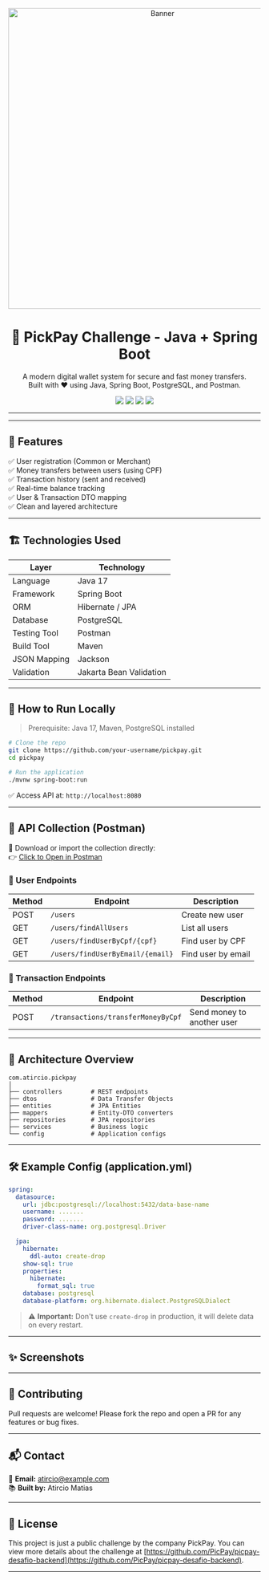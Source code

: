 <p align="center">
  <img src="https://media3.giphy.com/media/v1.Y2lkPTc5MGI3NjExZTN4Z2wwcHE1czl5MXEybHNzbmx0eTd5bTQzbWs3c2kzazBuN2JmcSZlcD12MV9pbnRlcm5hbF9naWZfYnlfaWQmY3Q9Zw/qgQUggAC3Pfv687qPC/giphy.gif" width="600" alt="Banner"/>
</p>

<h1 align="center">💸 PickPay Challenge - Java + Spring Boot</h1>

<p align="center">
  A modern digital wallet system for secure and fast money transfers.
  <br/>
  Built with ❤️ using Java, Spring Boot, PostgreSQL, and Postman.
</p>

<p align="center">
  <a href="https://www.java.com"><img src="https://img.shields.io/badge/Java-ED8B00?style=for-the-badge&logo=java&logoColor=white"/></a>
  <a href="https://spring.io/projects/spring-boot"><img src="https://img.shields.io/badge/SpringBoot-6DB33F?style=for-the-badge&logo=springboot&logoColor=white"/></a>
  <a href="https://www.postgresql.org/"><img src="https://img.shields.io/badge/PostgreSQL-4169E1?style=for-the-badge&logo=postgresql&logoColor=white"/></a>
  <a href="https://www.postman.com/"><img src="https://img.shields.io/badge/Postman-FF6C37?style=for-the-badge&logo=postman&logoColor=white"/></a>
</p>

---
---

## 📌 Features

✅ User registration (Common or Merchant)\
✅ Money transfers between users (using CPF)\
✅ Transaction history (sent and received)\
✅ Real-time balance tracking\
✅ User & Transaction DTO mapping\
✅ Clean and layered architecture

---

## 🏗️ Technologies Used

| Layer        | Technology              |
| ------------ | ----------------------- |
| Language     | Java 17                 |
| Framework    | Spring Boot             |
| ORM          | Hibernate / JPA         |
| Database     | PostgreSQL              |
| Testing Tool | Postman                 |
| Build Tool   | Maven                   |
| JSON Mapping | Jackson                 |
| Validation   | Jakarta Bean Validation |

---

## 🔧 How to Run Locally

> Prerequisite: Java 17, Maven, PostgreSQL installed

```bash
# Clone the repo
git clone https://github.com/your-username/pickpay.git
cd pickpay

# Run the application
./mvnw spring-boot:run
```

✅ Access API at: `http://localhost:8080`

---

## 🧚️ API Collection (Postman)

📁 Download or import the collection directly:\
👉 [Click to Open in Postman](https://speeding-eclipse-752598.postman.co/workspace/New-Team-Workspace~ccee2d7a-d365-46bf-85aa-56b41fdc7fed/collection/24192282-9ea5f5a6-1121-4920-be4f-2cb988477a61?action=share\&source=collection_link\&creator=24192282)

### 🔹 User Endpoints

| Method | Endpoint                         | Description        |
| ------ | -------------------------------- | ------------------ |
| POST   | `/users`                         | Create new user    |
| GET    | `/users/findAllUsers`            | List all users     |
| GET    | `/users/findUserByCpf/{cpf}`     | Find user by CPF   |
| GET    | `/users/findUserByEmail/{email}` | Find user by email |

### 🔹 Transaction Endpoints

| Method | Endpoint                           | Description                |
| ------ | ---------------------------------- | -------------------------- |
| POST   | `/transactions/transferMoneyByCpf` | Send money to another user |

---

## 🧠 Architecture Overview

```
com.atircio.pickpay
│
├── controllers        # REST endpoints
├── dtos               # Data Transfer Objects
├── entities           # JPA Entities
├── mappers            # Entity-DTO converters
├── repositories       # JPA repositories
├── services           # Business logic
└── config             # Application configs
```

---

## 🛠️ Example Config (application.yml)

```yaml
spring:
  datasource:
    url: jdbc:postgresql://localhost:5432/data-base-name
    username: .......
    password: .......
    driver-class-name: org.postgresql.Driver

  jpa:
    hibernate:
      ddl-auto: create-drop
    show-sql: true
    properties:
      hibernate:
        format_sql: true
    database: postgresql
    database-platform: org.hibernate.dialect.PostgreSQLDialect
```

> ⚠️ **Important:** Don't use `create-drop` in production, it will delete data on every restart.

---

## ✨ Screenshots

---

## 🤝 Contributing

Pull requests are welcome! Please fork the repo and open a PR for any features or bug fixes.

---

## 📬 Contact

📧 **Email:** [atircio@example.com](mailto\:atmatias12@gmail.com)\
📚 **Built by:** Atircio Matias

---

## 📃 License

This project is just a public challenge by the company PickPay. You can view more details about the challenge at [https://github.com/PicPay/picpay-desafio-backend](https://github.com/PicPay/picpay-desafio-backend).

---

